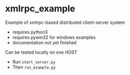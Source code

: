 # xmlrpc_example
Example of xmlrpc-based distributed client-server system

  - requires python3
  - requires pywin32 for windows examples
  - documentation not yet finished
  
 Can be tested locally on one HOST
 
 - Run `start_server.py`
 - Then `run_example.py`

